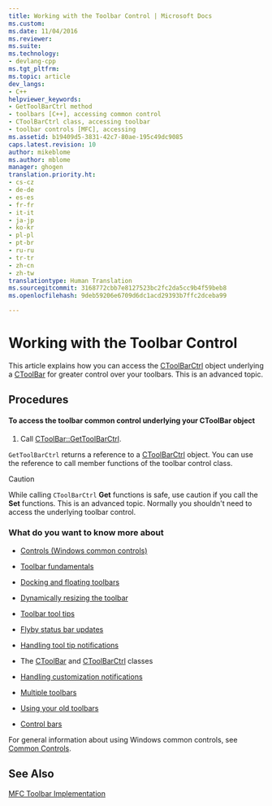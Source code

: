 ```yaml
---
title: Working with the Toolbar Control | Microsoft Docs
ms.custom: 
ms.date: 11/04/2016
ms.reviewer: 
ms.suite: 
ms.technology:
- devlang-cpp
ms.tgt_pltfrm: 
ms.topic: article
dev_langs:
- C++
helpviewer_keywords:
- GetToolBarCtrl method
- toolbars [C++], accessing common control
- CToolBarCtrl class, accessing toolbar
- toolbar controls [MFC], accessing
ms.assetid: b19409d5-3831-42c7-80ae-195c49dc9085
caps.latest.revision: 10
author: mikeblome
ms.author: mblome
manager: ghogen
translation.priority.ht:
- cs-cz
- de-de
- es-es
- fr-fr
- it-it
- ja-jp
- ko-kr
- pl-pl
- pt-br
- ru-ru
- tr-tr
- zh-cn
- zh-tw
translationtype: Human Translation
ms.sourcegitcommit: 3168772cbb7e8127523bc2fc2da5cc9b4f59beb8
ms.openlocfilehash: 9deb59206e6709d6dc1acd29393b7ffc2dceba99

---
```

# Working with the Toolbar Control
This article explains how you can access the [CToolBarCtrl](../mfc/reference/ctoolbarctrl-class.md) object underlying a [CToolBar](../mfc/reference/ctoolbar-class.md) for greater control over your toolbars. This is an advanced topic.  
  
## Procedures  
  
#### To access the toolbar common control underlying your CToolBar object  
  
1.  Call [CToolBar::GetToolBarCtrl](../mfc/reference/ctoolbar-class.md#ctoolbar__gettoolbarctrl).  
  
 `GetToolBarCtrl` returns a reference to a [CToolBarCtrl](../mfc/reference/ctoolbarctrl-class.md) object. You can use the reference to call member functions of the toolbar control class.  
  
> [!CAUTION]
>  While calling `CToolBarCtrl` **Get** functions is safe, use caution if you call the **Set** functions. This is an advanced topic. Normally you shouldn't need to access the underlying toolbar control.  
  
### What do you want to know more about  
  
-   [Controls (Windows common controls)](../mfc/controls-mfc.md)  
  
-   [Toolbar fundamentals](../mfc/toolbar-fundamentals.md)  
  
-   [Docking and floating toolbars](../mfc/docking-and-floating-toolbars.md)  
  
-   [Dynamically resizing the toolbar](../mfc/docking-and-floating-toolbars.md)  
  
-   [Toolbar tool tips](../mfc/toolbar-tool-tips.md)  
  
-   [Flyby status bar updates](../mfc/toolbar-tool-tips.md)  
  
-   [Handling tool tip notifications](../mfc/handling-tool-tip-notifications.md)  
  
-   The [CToolBar](../mfc/reference/ctoolbar-class.md) and [CToolBarCtrl](../mfc/reference/ctoolbarctrl-class.md) classes  
  
-   [Handling customization notifications](../mfc/handling-customization-notifications.md)  
  
-   [Multiple toolbars](../mfc/toolbar-fundamentals.md)  
  
-   [Using your old toolbars](../mfc/using-your-old-toolbars.md)  
  
-   [Control bars](../mfc/control-bars.md)  
  
 For general information about using Windows common controls, see [Common Controls](http://msdn.microsoft.com/library/windows/desktop/bb775493).  
  
## See Also  
 [MFC Toolbar Implementation](../mfc/mfc-toolbar-implementation.md)




<!--HONumber=Jan17_HO1-->


